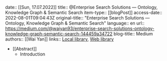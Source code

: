 date:: [[Sun, 17.07.2022]]
title:: @Enterprise Search Solutions — Ontology, Knowledge Graph & Semantic Search
item-type:: [[blogPost]]
access-date:: 2022-08-01T09:04:43Z
original-title:: "Enterprise Search Solutions — Ontology, Knowledge Graph & Semantic Search"
language:: en
url:: https://medium.com/@waiyan93/enterprise-search-solutions-ontology-knowledge-graph-semantic-search-144459a34722
blog-title:: Medium
authors:: [[Wai Yan]]
links:: [Local library](zotero://select/library/items/QN2PERFR), [Web library](https://www.zotero.org/users/6520516/items/QN2PERFR)

- [[Abstract]]
	- Introduction